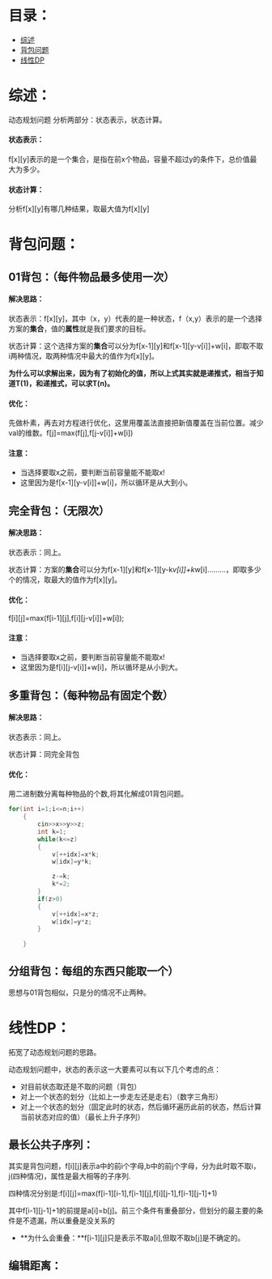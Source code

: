 # 目录：

- [综述](#section1) 
- [背包问题](#section2)
- [线性DP](#section3)


# 综述：<a name="sectino1"></a>
动态规划问题 分析两部分：状态表示，状态计算。

#### 状态表示：
f[x][y]表示的是一个集合，是指在前x个物品，容量不超过y的条件下，总价值最大为多少。

#### 状态计算：
分析f[x][y]有哪几种结果，取最大值为f[x][y]



# 背包问题：<a name="section2"></a>



## 01背包：（每件物品最多使用一次）
#### 解决思路：
状态表示：f[x][y]，其中（x，y）代表的是一种状态，f（x,y）表示的是一个选择方案的**集合**，值的**属性**就是我们要求的目标。

状态计算：这个选择方案的**集合**可以分为f[x-1][y]和f[x-1][y-v[i]]+w[i]，即取不取i两种情况，取两种情况中最大的值作为f[x][y]。

**为什么可以求解出来，因为有了初始化的值，所以上式其实就是递推式，相当于知道T(1)，和递推式，可以求T(n)。**

#### 优化：
先做朴素，再去对方程进行优化，这里用覆盖法直接把新值覆盖在当前位置。减少val的维数。f[j]=max(f[j],f[j-v[i]]+w[i])

#### 注意：
- 当选择要取x之前，要判断当前容量能不能取x!
- 这里因为是f[x-1][y-v[i]]+w[i]，所以循环是从大到小。


## 完全背包：（无限次）
#### 解决思路：
状态表示：同上。

状态计算：方案的**集合**可以分为f[x-1][y]和f[x-1][y-k*v[i]]+k*w[i].........，即取多少个的情况，取最大的值作为f[x][y]。
#### 优化：
f[i][j]=max(f[i-1][j],f[i][j-v[i]]+w[i]);

#### 注意：
- 当选择要取x之前，要判断当前容量能不能取x!
- 这里因为是f[i][j-v[i]]+w[i]，所以循环是从小到大。

## 多重背包：（每种物品有固定个数）
#### 解决思路：
状态表示：同上。

状态计算：同完全背包
#### 优化：
用二进制数分离每种物品的个数,将其化解成01背包问题。
```c++
for(int i=1;i<=n;i++)
    {
        cin>>x>>y>>z;
        int k=1;
        while(k<=z)
        {
            v[++idx]=x*k;
            w[idx]=y*k;

            z-=k;
            k*=2;
        }
        if(z>0)
        {
            v[++idx]=x*z;
            w[idx]=y*z;
        }
        
    }
```


## 分组背包：每组的东西只能取一个）
思想与01背包相似，只是分的情况不止两种。


# 线性DP：<a name="sectino3"></a>
拓宽了动态规划问题的思路。

动态规划问题中，状态的表示这一大要素可以有以下几个考虑的点：
- 对目前状态取还是不取的问题（背包）
- 对上一个状态的划分（比如上一步走左还是走右）（数字三角形）
- 对上一个状态的划分（固定此时的状态，然后循环遍历此前的状态，然后计算当前状态对应的值）（最长上升子序列）


## 最长公共子序列：
其实是背包问题，f[i][j]表示a中的前i个字母,b中的前j个字母，分为此时取不取i，j(四种情况)，属性是最大相等的子序列.

四种情况分别是:f[i][j]=max(f[i-1][i-1],f[i-1][j],f[i][j-1],f[i-1][j-1]+1)

其中f[i-1][j-1]+1的前提是a[i]=b[j]。前三个条件有重叠部分，但划分的最主要的条件是不遗漏，所以重叠是没关系的

- **为什么会重叠：**f[i-1][j]只是表示不取a[i],但取不取b[j]是不确定的。


## 编辑距离：































